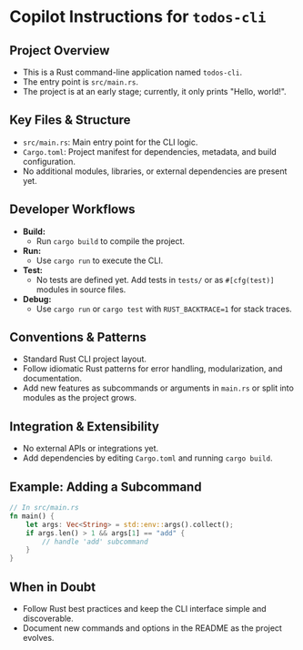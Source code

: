 # Copilot Instructions for `todos-cli`

## Project Overview
- This is a Rust command-line application named `todos-cli`.
- The entry point is `src/main.rs`.
- The project is at an early stage; currently, it only prints "Hello, world!".

## Key Files & Structure
- `src/main.rs`: Main entry point for the CLI logic.
- `Cargo.toml`: Project manifest for dependencies, metadata, and build configuration.
- No additional modules, libraries, or external dependencies are present yet.

## Developer Workflows
- **Build:**
  - Run `cargo build` to compile the project.
- **Run:**
  - Use `cargo run` to execute the CLI.
- **Test:**
  - No tests are defined yet. Add tests in `tests/` or as `#[cfg(test)]` modules in source files.
- **Debug:**
  - Use `cargo run` or `cargo test` with `RUST_BACKTRACE=1` for stack traces.

## Conventions & Patterns
- Standard Rust CLI project layout.
- Follow idiomatic Rust patterns for error handling, modularization, and documentation.
- Add new features as subcommands or arguments in `main.rs` or split into modules as the project grows.

## Integration & Extensibility
- No external APIs or integrations yet.
- Add dependencies by editing `Cargo.toml` and running `cargo build`.

## Example: Adding a Subcommand
```rust
// In src/main.rs
fn main() {
    let args: Vec<String> = std::env::args().collect();
    if args.len() > 1 && args[1] == "add" {
        // handle 'add' subcommand
    }
}
```

## When in Doubt
- Follow Rust best practices and keep the CLI interface simple and discoverable.
- Document new commands and options in the README as the project evolves.
